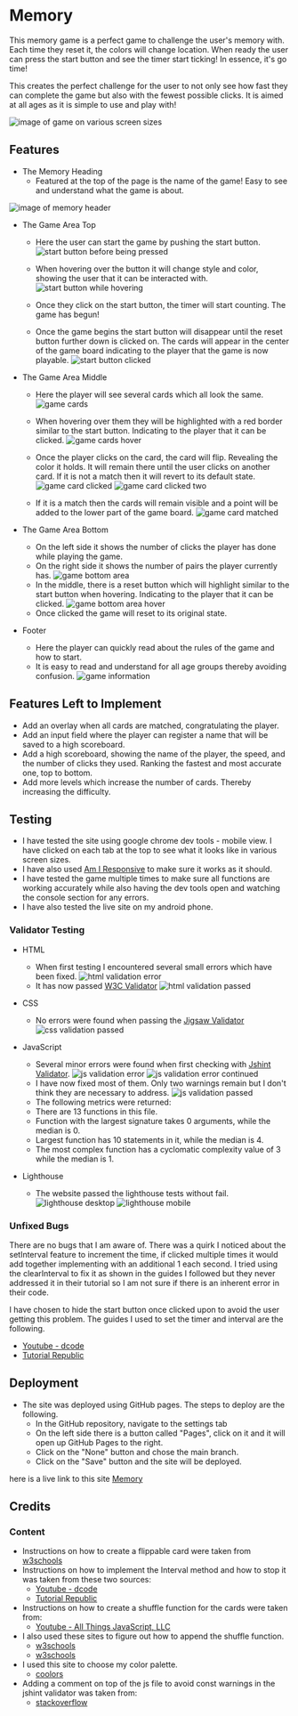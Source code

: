 # Memory
This memory game is a perfect game to challenge the user's memory with. Each time they reset it, the colors will change location. When ready the user can press the start button and see the timer start ticking! In essence, it's go time! 

This creates the perfect challenge for the user to not only see how fast they can complete the game but also with the fewest possible clicks. It is aimed at all ages as it is simple to use and play with!

![image of game on various screen sizes](./documentation/responsive.JPG)

## Features
- The Memory Heading
  - Featured at the top of the page is the name of the game! Easy to see and understand what the game is about.

![image of memory header](./documentation/header.JPG)

- The Game Area Top
    - Here the user can start the game by pushing the start button.
![start button before being pressed](./documentation/start-button-default.JPG)

    - When hovering over the button it will change style and color, showing the user that it can be interacted with.
![start button while hovering](./documentation/start-button-hovering.JPG)

    - Once they click on the start button, the timer will start counting. The game has begun!
    - Once the game begins the start button will disappear until the reset button further down is clicked on. The cards will appear in the center of the game board indicating to the player that the game is now playable.
![start button clicked](./documentation/start-button-clicked.JPG)

- The Game Area Middle
    - Here the player will see several cards which all look the same.
![game cards](./documentation/game-card-area.JPG)
    - When hovering over them they will be highlighted with a red border similar to the start button. Indicating to the player that it can be clicked.
![game cards hover](./documentation/game-card-hover.JPG)
    
    - Once the player clicks on the card, the card will flip. Revealing the color it holds. It will remain there until the user clicks on another card. If it is not a match then it will revert to its default state.
![game card clicked](./documentation/game-card-clicked.JPG)
![game card clicked two](./documentation/game-card-clicked-two.JPG)

    - If it is a match then the cards will remain visible and a point will be added to the lower part of the game board.
![game card matched](./documentation/game-card-match.JPG)

- The Game Area Bottom
    - On the left side it shows the number of clicks the player has done while playing the game.
    - On the right side it shows the number of pairs the player currently has.
![game bottom area](./documentation/game-bottom.JPG)
    - In the middle, there is a reset button which will highlight similar to the start button when hovering. Indicating to the player that it can be clicked.
![game bottom area hover](./documentation/game-bottom-hover.JPG)
    - Once clicked the game will reset to its original state.

- Footer
    - Here the player can quickly read about the rules of the game and how to start. 
    - It is easy to read and understand for all age groups thereby avoiding confusion.
![game information](./documentation/footer.JPG)

## Features Left to Implement
- Add an overlay when all cards are matched, congratulating the player.
- Add an input field where the player can register a name that will be saved to a high scoreboard.
- Add a high scoreboard, showing the name of the player, the speed, and the number of clicks they used. Ranking the fastest and most accurate one, top to bottom.
- Add more levels which increase the number of cards. Thereby increasing the difficulty.

## Testing
- I have tested the site using google chrome dev tools - mobile view. I have clicked on each tab at the top to see what it looks like in various screen sizes.
- I have also used [Am I Responsive](https://ui.dev/amiresponsive) to make sure it works as it should.
- I have tested the game multiple times to make sure all functions are working accurately while also having the dev tools open and watching the console section for any errors.
- I have also tested the live site on my android phone.

### Validator Testing
- HTML
    - When first testing I encountered several small errors which have been fixed.
![html validation error](./documentation/html-validator-issues.JPG)
    - It has now passed [W3C Validator](https://validator.w3.org/nu/#textarea)
![html validation passed](./documentation/html-validator-passed.JPG)

- CSS
    - No errors were found when passing the [Jigsaw Validator](https://jigsaw.w3.org/css-validator/validator)
![css validation passed](./documentation/css-validation.JPG)

- JavaScript
    - Several minor errors were found when first checking with [Jshint Validator](https://jshint.com/).
![js validation error](./documentation/jslint-warnings.JPG)
![js validation error continued](./documentation/jslint-warnings-two.JPG)
    - I have now fixed most of them. Only two warnings remain but I don't think they are necessary to address.
![js validation passed](./documentation/jslint-warnings-fixed.JPG)
    - The following metrics were returned:
    - There are 13 functions in this file.
    - Function with the largest signature takes 0 arguments, while the median is 0.
    - Largest function has 10 statements in it, while the median is 4.
    - The most complex function has a cyclomatic complexity value of 3 while the median is 1.

- Lighthouse
    - The website passed the lighthouse tests without fail. 
![lighthouse desktop](./documentation/lighthouse-desktop.JPG)
![lighthouse mobile](./documentation/lighthouse-mobile.JPG)

### Unfixed Bugs
There are no bugs that I am aware of. There was a quirk I noticed about the setInterval feature to increment the time, if clicked multiple times it would add together implementing with an additional 1 each second. I tried using the clearInterval to fix it as shown in the guides I followed but they never addressed it in their tutorial so I am not sure if there is an inherent error in their code. 

I have chosen to hide the start button once clicked upon to avoid the user getting this problem. 
The guides I used to set the timer and interval are the following.
- [Youtube - dcode](https://www.youtube.com/watch?v=ubLC1JxMqfY)
- [Tutorial Republic](https://www.tutorialrepublic.com/faq/how-to-stop-setinterval-call-in-javascript.php)

## Deployment
- The site was deployed using GitHub pages. The steps to deploy are the following.
    - In the GitHub repository, navigate to the settings tab
    - On the left side there is a button called "Pages", click on it and it will open up GitHub Pages to the right.
    - Click on the "None" button and chose the main branch.
    - Click on the "Save" button and the site will be deployed.

here is a live link to this site [Memory](https://julius-88.github.io/memory/)

## Credits

### Content
 - Instructions on how to create a flippable card were taken from [w3schools](https://www.w3schools.com/howto/howto_css_flip_card.asp)
 - Instructions on how to implement the Interval method and how to stop it was taken from these two sources:
    - [Youtube - dcode](https://www.youtube.com/watch?v=ubLC1JxMqfY)
    - [Tutorial Republic](https://www.tutorialrepublic.com/faq/how-to-stop-setinterval-call-in-javascript.php)
- Instructions on how to create a shuffle function for the cards were taken from:
    - [Youtube - All Things JavaScript, LLC](https://www.youtube.com/watch?v=myL4xmtAVtw)
- I also used these sites to figure out how to append the shuffle function.
    - [w3schools](https://www.w3schools.com/js/js_htmldom_nodelist.asp)
    - [w3schools](https://www.w3schools.com/jsref/met_node_appendchild.asp)
- I used this site to choose my color palette.  
    - [coolors](https://coolors.co/palette/0d1321-1d2d44-3e5c76-748cab-f0ebd8)
- Adding a comment on top of the js file to avoid const warnings in the jshint validator was taken from: 
    - [stackoverflow](https://stackoverflow.com/questions/27441803/why-does-jshint-throw-a-warning-if-i-am-using-const)
